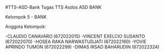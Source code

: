 #TTS-ASD-Bank
Tugas TTS Asdos ASD BANK

Kelompok 5 - BANK

Anggota Kelompok:

-CLAUDIO CANAVARO (672022015)
-VINCENT EXELCIO SUSANTO (672022070)
-HOSEA RAKA NARWASTUDJATI (672022160)
-YOVIE APRINDO TUMON (672022299)
-DIMAS IRSAD BAHARUDIN (672022324)
